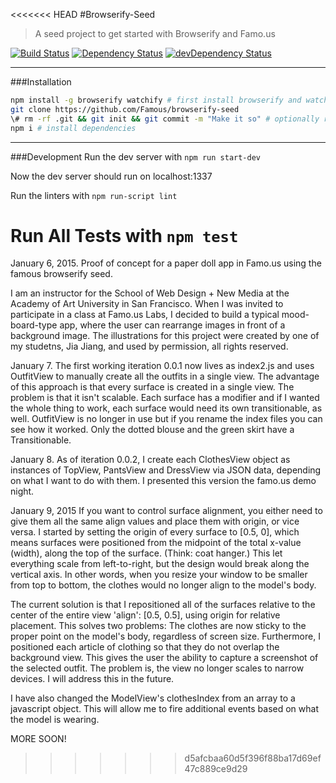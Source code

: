 <<<<<<< HEAD
#Browserify-Seed
> A seed project to get started with Browserify and Famo.us

[![Build Status](https://travis-ci.org/Famous/browserify-seed.svg?branch=master)](https://travis-ci.org/Famous/browserify-seed)  [![Dependency Status](https://david-dm.org/famous/browserify-seed.svg)](https://david-dm.org/famous/browserify-seed) [![devDependency Status](https://david-dm.org/famous/browserify-seed/dev-status.svg)](https://david-dm.org/famous/browserify-seed#info=devDependencies)

---

###Installation

```bash
npm install -g browserify watchify # first install browserify and watchify
git clone https://github.com/Famous/browserify-seed
\# rm -rf .git && git init && git commit -m "Make it so" # optionally reset git history
npm i # install dependencies
```

---

###Development
Run the dev server with ```npm run start-dev```

Now the dev server should run on localhost:1337

Run the linters with ```npm run-script lint```

Run All Tests with ```npm test```
=======
January 6, 2015. Proof of concept for a paper doll app in Famo.us using the famous browserify seed.

I am an instructor for the School of Web Design + New Media at the Academy of Art University in San Francisco. When I was invited to participate in a class at Famo.us Labs, I decided to build a typical mood-board-type app, where the user can rearrange images in front of a background image.
The illustrations for this project were created by one of my studetns, Jia Jiang, and used by permission, all rights reserved.

January 7. The first working iteration 0.0.1 now lives as index2.js and uses OutfitView to manually create all the outfits in a single view. The advantage of this approach is that every surface is created in a single view. The problem is that it isn't scalable. Each surface has a modifier and if I wanted the whole thing to work, each surface would need its own transitionable, as well. OutfitView is no longer in use but if you rename the index files you can see how it worked. Only the dotted blouse and the green skirt have a Transitionable.

January 8. As of iteration 0.0.2, I create each ClothesView object as instances of TopView, PantsView and DressView via JSON data, depending on what I want to do with them. I presented this version the famo.us demo night.

January 9, 2015
If you want to control surface alignment, you either need to give them all the same align values and place them with origin, or vice versa. I started by setting the origin of every surface to [0.5, 0], which means surfaces were positioned from the midpoint of the total x-value (width), along the top of the surface. (Think: coat hanger.)
This let everything scale from left-to-right, but the design would break along the vertical axis. In other words, when you resize your window to be smaller from top to bottom, the clothes would no longer align to the model's body.

The current solution is that I repositioned all of the surfaces relative to the center of the entire view 'align': [0.5, 0.5], using origin for relative placement.
This solves two problems: The clothes are now sticky to the proper point on the model's body, regardless of screen size. Furthermore, I positioned each article of clothing so that they do not overlap the background view. This gives the user the ability to capture a screenshot of the selected outfit.
The problem is, the view no longer scales to narrow devices. I will address this in the future.

I have also changed the ModelView's clothesIndex from an array to a javascript object. This will allow me to fire additional events based on what the model is wearing.

MORE SOON!



>>>>>>> d5afcbaa60d5f396f88ba17d69ef47c889ce9d29
